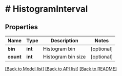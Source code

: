 # # HistogramInterval

## Properties

Name | Type | Description | Notes
------------ | ------------- | ------------- | -------------
**bin** | **int** | Histogram bin | [optional] 
**count** | **int** | Histogram bin size | [optional] 

[[Back to Model list]](../../README.md#documentation-for-models) [[Back to API list]](../../README.md#documentation-for-api-endpoints) [[Back to README]](../../README.md)


